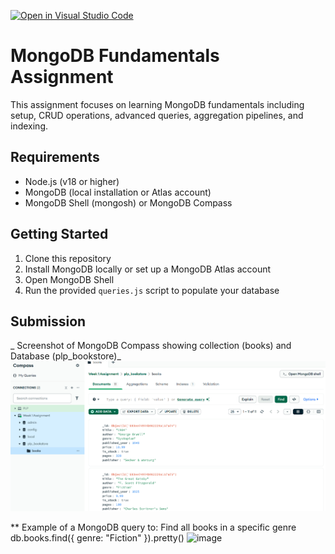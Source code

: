 [![Open in Visual Studio Code](https://classroom.github.com/assets/open-in-vscode-2e0aaae1b6195c2367325f4f02e2d04e9abb55f0b24a779b69b11b9e10269abc.svg)](https://classroom.github.com/online_ide?assignment_repo_id=19698594&assignment_repo_type=AssignmentRepo)
# MongoDB Fundamentals Assignment

This assignment focuses on learning MongoDB fundamentals including setup, CRUD operations, advanced queries, aggregation pipelines, and indexing.

## Requirements

- Node.js (v18 or higher)
- MongoDB (local installation or Atlas account)
- MongoDB Shell (mongosh) or MongoDB Compass

## Getting Started
1. Clone this repository 
2. Install MongoDB locally or set up a MongoDB Atlas account
3. Open MongoDB Shell
4. Run the provided `queries.js` script to populate your database


## Submission
_ Screenshot of MongoDB Compass showing collection (books) and Database (plp_bookstore)_
![alt text](image.png)

** Example of a MongoDB query to: Find all books in a specific genre
    db.books.find({ genre: "Fiction" }).pretty()
![image](https://github.com/user-attachments/assets/9ddb35fb-18c0-4927-bdd1-35c2ec9cd2bc)
